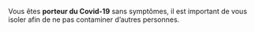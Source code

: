 Vous êtes **porteur du Covid-19** sans symptômes, il est important de vous isoler afin de ne pas contaminer d’autres personnes.

